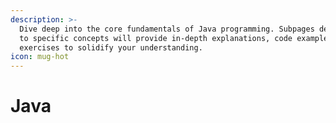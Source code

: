 ```yaml
---
description: >-
  Dive deep into the core fundamentals of Java programming. Subpages dedicated
  to specific concepts will provide in-depth explanations, code examples, and
  exercises to solidify your understanding.
icon: mug-hot
---
```


# Java

